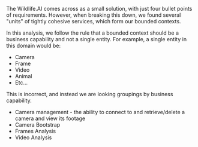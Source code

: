The Wildlife.AI comes across as a small solution, with just four bullet points of requirements. However, when breaking this down, we found several 
"units" of tightly cohesive services, which form our bounded contexts. 

In this analysis, we follow the rule that a bounded context should be a business capability and not a single entity. For example, a single entity in this 
domain would be:

- Camera
- Frame
- Video
- Animal
- Etc...

This is incorrect, and instead we are looking groupings by business capability.

- Camera management - the ability to connect to and retrieve/delete a camera and view its footage
- Camera Bootstrap
- Frames Analysis
- Video Analysis